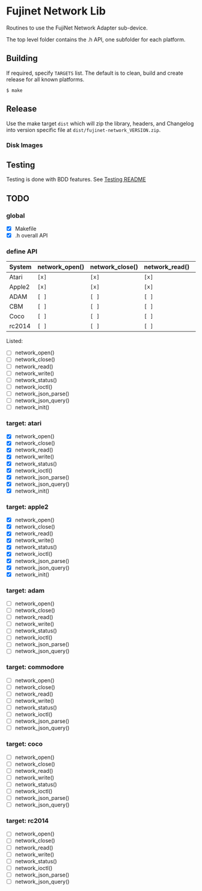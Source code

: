 # Fujinet Network Lib

Routines to use the FujiNet Network Adapter sub-device.

The top level folder contains the .h API, one subfolder for each platform.

## Building

If required, specify `TARGETS` list. The default is to clean, build and create release for all known platforms.

```shell
$ make
```

## Release

Use the make target `dist` which will zip the library, headers, and Changelog into version specific file at `dist/fujinet-network_VERSION.zip`.

### Disk Images

## Testing

Testing is done with BDD features. See [Testing README](testing/bdd-testing/README.md)

## TODO

### global

- [x] Makefile
- [x] .h overall API

### define API

|System | network_open() | network_close() | network_read() | network_write() | network_status() | network_ioctl() | network_json_parse() | network_json_query() | network_init() |
|-------|----------------|-----------------|----------------|-----------------|------------------|-----------------|----------------------|----------------------|----------------|
| Atari | `[x]`          |  `[x]`          | `[x]`          | `[x]`           | `[x]`            | `[x]`           | `[x]`                | `[x]`                | `[x]`          |
| Apple2| `[x]`          |  `[x]`          | `[x]`          | `[x]`           | `[x]`            | `[x]`           | `[x]`                | `[x]`                | `[x]`          |
| ADAM  | `[ ]`          |  `[ ]`          | `[ ]`          | `[ ]`           | `[ ]`            | `[ ]`           | `[ ]`                | `[ ]`                | `[ ]`          |
| CBM   | `[ ]`          |  `[ ]`          | `[ ]`          | `[ ]`           | `[ ]`            | `[ ]`           | `[ ]`                | `[ ]`                | `[ ]`          |
| Coco  | `[ ]`          |  `[ ]`          | `[ ]`          | `[ ]`           | `[ ]`            | `[ ]`           | `[ ]`                | `[ ]`                | `[ ]`          |
| rc2014| `[ ]`          |  `[ ]`          | `[ ]`          | `[ ]`           | `[ ]`            | `[ ]`           | `[ ]`                | `[ ]`                | `[ ]`          |

Listed:

- [ ] network_open()
- [ ] network_close()
- [ ] network_read()
- [ ] network_write()
- [ ] network_status()
- [ ] network_ioctl()
- [ ] network_json_parse()
- [ ] network_json_query()
- [ ] network_init()

### target: atari

- [x] network_open()
- [x] network_close()
- [x] network_read()
- [x] network_write()
- [x] network_status()
- [x] network_ioctl()
- [x] network_json_parse()
- [x] network_json_query()
- [x] network_init()

### target: apple2

- [x] network_open()
- [x] network_close()
- [x] network_read()
- [x] network_write()
- [x] network_status()
- [x] network_ioctl()
- [x] network_json_parse()
- [x] network_json_query()
- [x] network_init()

### target: adam

- [ ] network_open()
- [ ] network_close()
- [ ] network_read()
- [ ] network_write()
- [ ] network_status()
- [ ] network_ioctl()
- [ ] network_json_parse()
- [ ] network_json_query()

### target: commodore

- [ ] network_open()
- [ ] network_close()
- [ ] network_read()
- [ ] network_write()
- [ ] network_status()
- [ ] network_ioctl()
- [ ] network_json_parse()
- [ ] network_json_query()

### target: coco

- [ ] network_open()
- [ ] network_close()
- [ ] network_read()
- [ ] network_write()
- [ ] network_status()
- [ ] network_ioctl()
- [ ] network_json_parse()
- [ ] network_json_query()

### target: rc2014

- [ ] network_open()
- [ ] network_close()
- [ ] network_read()
- [ ] network_write()
- [ ] network_status()
- [ ] network_ioctl()
- [ ] network_json_parse()
- [ ] network_json_query()
